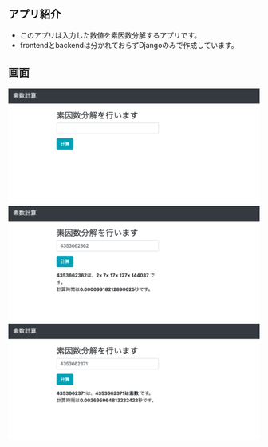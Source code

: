 ## アプリ紹介
- このアプリは入力した数値を素因数分解するアプリです。 
- frontendとbackendは分かれておらずDjangoのみで作成しています。
## 画面
![input](images/input.png)
![result](images/result.png)
![prime](images/prime.png)